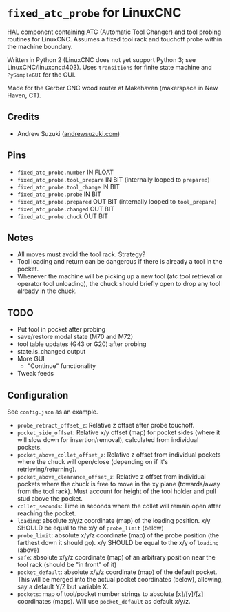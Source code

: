 # `fixed_atc_probe` for LinuxCNC 

HAL component containing ATC (Automatic Tool Changer) and tool probing routines for LinuxCNC. Assumes a fixed tool rack and touchoff probe within the machine boundary.

Written in Python 2 (LinuxCNC does not yet support Python 3; see LinuxCNC/linuxcnc#403). Uses `transitions` for finite state machine and `PySimpleGUI` for the GUI.

Made for the Gerber CNC wood router at Makehaven (makerspace in New Haven, CT).

## Credits

- Andrew Suzuki ([andrewsuzuki.com](https://andrewsuzuki.com))

## Pins

- `fixed_atc_probe.number` IN FLOAT
- `fixed_atc_probe.tool_prepare` IN BIT (internally looped to `prepared`)
- `fixed_atc_probe.tool_change` IN BIT
- `fixed_atc_probe.probe` IN BIT
- `fixed_atc_probe.prepared` OUT BIT (internally looped to `tool_prepare`)
- `fixed_atc_probe.changed` OUT BIT
- `fixed_atc_probe.chuck` OUT BIT

## Notes

- All moves must avoid the tool rack. Strategy?
- Tool loading and return can be dangerous if there is already a tool in the
  pocket.
- Whenever the machine will be picking up a new tool (atc tool retrieval or
  operator tool unloading), the chuck should briefly open to drop any tool
  already in the chuck.

## TODO

- Put tool in pocket after probing
- save/restore modal state (M70 and M72)
- tool table updates (G43 or G20) after probing
- state.is_changed output
- More GUI
  - "Continue" functionality
- Tweak feeds

## Configuration

See `config.json` as an example.

- `probe_retract_offset_z`: Relative z offset after probe touchoff.
- `pocket_side_offset`: Relative x/y offset (map) for pocket sides (where it
  will slow down for insertion/removal), calculated from individual pockets.
- `pocket_above_collet_offset_z`: Relative z offset from individual pockets
  where the chuck will open/close (depending on if it's retrieving/returning).
- `pocket_above_clearance_offset_z`: Relative z offset from individual pockets
  where the chuck is free to move in the xy plane (towards/away from the tool
  rack). Must account for height of the tool holder and pull stud above the pocket.
- `collet_seconds`: Time in seconds where the collet will remain open after
  reaching the pocket.
- `loading`: absolute x/y/z coordinate (map) of the loading position. x/y SHOULD be equal to
  the x/y of `probe_limit` (below)
- `probe_limit`: absolute x/y/z coordinate (map) of the probe position (the
  farthest down it should go). x/y SHOULD be equal to the x/y of `loading` (above)
- `safe`: absolute x/y/z coordinate (map) of an arbitrary position near the tool
  rack (should be "in front" of it)
- `pocket_default`: absolute x/y/z coordinate (map) of the default pocket.
  This will be merged into the actual pocket coordinates (below), allowing, say
  a default Y/Z but variable X.
- `pockets`: map of tool/pocket number strings to absolute [x]/[y]/[z]
  coordinates (maps). Will use `pocket_default` as default x/y/z.
